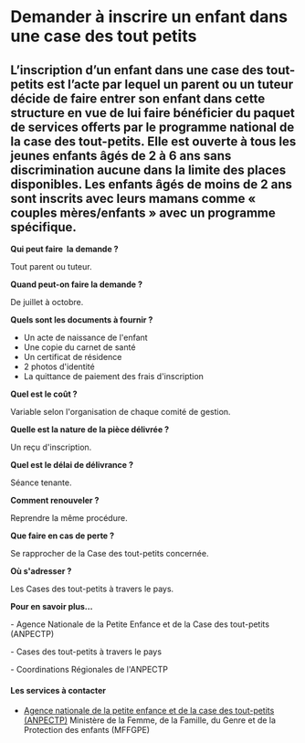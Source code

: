# Demander à inscrire un enfant dans une case des tout petits

L’inscription d’un enfant dans une case des tout-petits est l’acte par lequel un parent ou un tuteur décide de faire entrer son enfant dans cette structure en vue de lui faire bénéficier du paquet de services offerts par le programme national de la case des tout-petits. Elle est ouverte à tous les jeunes enfants âgés de 2 à 6 ans sans discrimination aucune dans la limite des places disponibles. Les enfants âgés de moins de 2 ans sont inscrits avec leurs mamans comme « couples mères/enfants » avec un programme spécifique.
----------------------------------------------------------------------------------------------------------------------------------------------------------------------------------------------------------------------------------------------------------------------------------------------------------------------------------------------------------------------------------------------------------------------------------------------------------------------------------------------------------------------------------------------

**Qui peut faire  la demande ?**

Tout parent ou tuteur.

**Quand peut-on faire la demande ?**

De juillet à octobre.

**Quels sont les documents à fournir ?**

*   Un acte de naissance de l'enfant
*   Une copie du carnet de santé
*   Un certificat de résidence
*   2 photos d'identité
*   La quittance de paiement des frais d'inscription

**Quel est le coût ?**

Variable selon l'organisation de chaque comité de gestion.

**Quelle est la nature de la pièce délivrée ?**

Un reçu d'inscription.

**Quel est le délai de délivrance ?**

Séance tenante.

**Comment renouveler ?**

Reprendre la même procédure.

**Que faire en cas de perte ?**

Se rapprocher de la Case des tout-petits concernée.

**Où s'adresser ?**

Les Cases des tout-petits à travers le pays.

**Pour en savoir plus…**

\- Agence Nationale de la Petite Enfance et de la Case des tout-petits (ANPECTP)  

\- Cases des tout-petits à travers le pays

\- Coordinations Régionales de l'ANPECTP

#### Les services à contacter

*   [Agence nationale de la petite enfance et de la case des tout-petits (ANPECTP)](../../../services/agence-nationale-de-la-petite-enfance-et-de-la-case-des-tout-petits-anpectp.md) Ministère de la Femme, de la Famille, du Genre et de la Protection des enfants (MFFGPE)